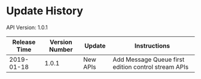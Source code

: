 # Update History #
API Version: 1.0.1

|Release Time|Version Number|Update|Instructions|
|---|---|---|---|
|2019-01-18   |1.0.1   |New APIs       |Add Message Queue first edition control stream APIs |
